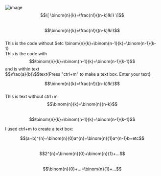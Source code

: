 ---
---
![image](https://user-images.githubusercontent.com/68666932/131105773-6ea227bd-6e6a-4124-96bb-1f93939bb1cb.png)  
$$\[
\binom{n}{k}=\frac{n!}{(n-k)!k!}
\]$$    
$$\binom{n}{k}=\frac{n!}{(n-k)!k!}$$  
This is the code without $etc    \binom{n}{k}=\binom{n-1}{k}+\binom{n-1}{k-1}  
This is the code with $$\binom{n}{k}=\binom{n-1}{k}+\binom{n-1}{k-1}$$ and is within text     
$$\frac{a}{b}\$$text{Press "ctrl+m" to make a text box. Enter your text}

$$\binom{n}{k}=\frac{n!}{(n-k)!k!}$$  
This is text without ctrl+m 
$$\binom{n}{k}=\binom{n}{n-k}$$  
$$\binom{n}{k}=\binom{n-1}{k}+\binom{n-1}{k-1}$$

I used ctrl+m to create a text box:

$$(a+b)^{n}=\binom{n}{0}a^{n}+\binom{n}{1}a^{n-1}b+etc$$  
$$2^{n}=\binom{n}{0}+\binom{n}{1}+...$$  
$$\binom{n}{0}+...=\binom{n}{1}+...$$  
